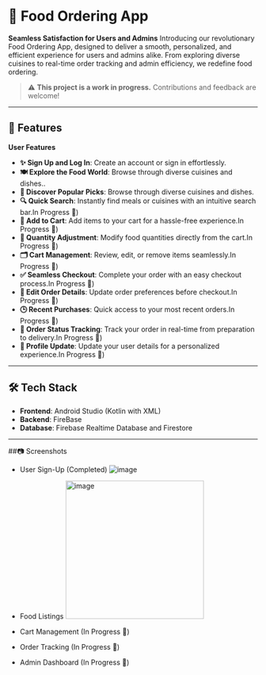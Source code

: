 # 🍔 Food Ordering App

**Seamless Satisfaction for Users and Admins**
Introducing our revolutionary Food Ordering App, designed to deliver a smooth, personalized, and efficient experience for users and admins alike. From exploring diverse cuisines to real-time order tracking and admin efficiency, we redefine food ordering.

> ⚠ **This project is a work in progress.** Contributions and feedback are welcome!  

---

## 🚀 Features  
**User Features**
- **✨ Sign Up and Log In**: Create an account or sign in effortlessly.
- **🍽 Explore the Food World**:  Browse through diverse cuisines and dishes..
- **🌟 Discover Popular Picks**:  Browse through diverse cuisines and dishes.  
- **🔍 Quick Search**: Instantly find meals or cuisines with an intuitive search bar.In Progress 🚧)
- **🛒 Add to Cart**: Add items to your cart for a hassle-free experience.In Progress 🚧)
- **🔄 Quantity Adjustment**:  Modify food quantities directly from the cart.In Progress 🚧)
- **🗂 Cart Management**:  Review, edit, or remove items seamlessly.In Progress 🚧)
- **✅ Seamless Checkout**:  Complete your order with an easy checkout process.In Progress 🚧)
- **📝 Edit Order Details**: Update order preferences before checkout.In Progress 🚧)
- **🕒 Recent Purchases**:  Quick access to your most recent orders.In Progress 🚧)
- **🚚 Order Status Tracking**: Track your order in real-time from preparation to delivery.In Progress 🚧)
- **🔧 Profile Update**: Update your user details for a personalized experience.In Progress 🚧)

---

## 🛠️ Tech Stack  

- **Frontend**: Android Studio (Kotlin with XML)  
- **Backend**: FireBase
- **Database**: Firebase Realtime Database and Firestore 
 
---

##📷 Screenshots

- User Sign-Up (Completed)
![image](https://github.com/user-attachments/assets/5c4bde67-01f9-430a-a944-d8820ae948f2)
- Food Listings <img width="279" alt="image" src="https://github.com/user-attachments/assets/2f69e755-e339-4498-a129-0e60840a9a71" />

- Cart Management (In Progress 🚧)
- Order Tracking (In Progress 🚧)
- Admin Dashboard (In Progress 🚧)

